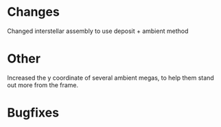 # Changes
Changed interstellar assembly to use deposit + ambient method

# Other
Increased the y coordinate of several ambient megas, to help them stand out more from the frame.

# Bugfixes

